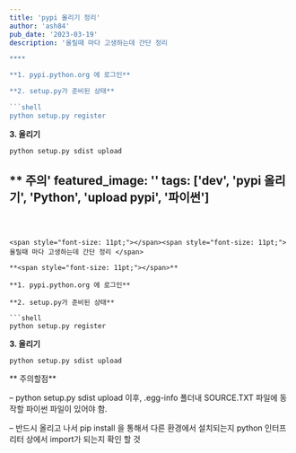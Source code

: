 ```yaml
---
title: 'pypi 올리기 정리'
author: 'ash84'
pub_date: '2023-03-19'
description: '올릴때 마다 고생하는데 간단 정리 

****

**1. pypi.python.org 에 로그인**

**2. setup.py가 준비된 상태**

```shell
python setup.py register 
```

**3. 올리기** 

```shell
python setup.py sdist upload
```



** 주의'
featured_image: ''
tags: ['dev', 'pypi 올리기', 'Python', 'upload pypi', '파이썬']
---
```



<span style="font-size: 11pt;"></span><span style="font-size: 11pt;">올릴때 마다 고생하는데 간단 정리 </span>

**<span style="font-size: 11pt;"></span>**

**1. pypi.python.org 에 로그인**

**2. setup.py가 준비된 상태**

```shell
python setup.py register 
```

**3. 올리기** 

```shell
python setup.py sdist upload
```



** 주의할점** 

– python setup.py sdist upload 이후, .egg-info 폴더내 SOURCE.TXT 파일에 동작할 파이썬 파일이 있어야 함. 

– 반드시 올리고 나서 pip install 을 통해서 다른 환경에서 설치되는지 python 인터프리터 상에서 import가 되는지 확인 할 것

